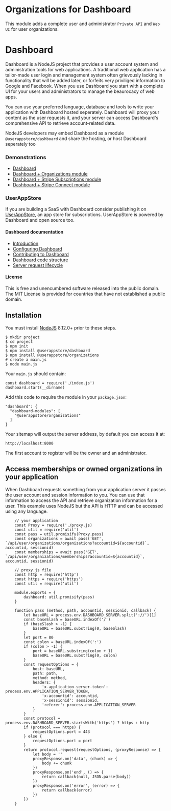 # Organizations for Dashboard

This module adds a complete user and administrator `Private API` and `Web UI` for user organizations.

# Dashboard
Dashboard is a NodeJS project that provides a user account system and administration tools for web applications.  A traditional web application has a tailor-made user login and management system often grievously lacking in functionality that will be added later, or forfeits very priviliged information to Google and Facebook.  When you use Dashboard you start with a complete UI for your users and administrators to manage the beaurocacy of web apps. 

You can use your preferred language, database and tools to write your application with Dashboard hosted seperately.  Dashboard will proxy your content as the user requests it, and your server can access Dashboard's comprehensive API to retrieve account-related data.

NodeJS developers may embed Dashboard as a module `@userappstore/dashboard` and share the hosting, or host Dashboard seperately too

### Demonstrations

- [Dashboard](https://dashboard-demo-2344.herokuapp.com)
- [Dashboard + Organizations module](https://organizations-demo-7933.herokuapp.com)
- [Dashboard + Stripe Subscriptions module](https://stripe-subscriptions-5701.herokuapp.com)
- [Dashboard + Stripe Connect module](https://stripe-connect-8509.herokuapp.com)

### UserAppStore

If you are building a SaaS with Dashboard consider publishing it on [UserAppStore](https://userappstore.com), an app store for subscriptions.   UserAppStore is powered by Dashboard and open source too.

#### Dashboard documentation
- [Introduction](https://github.com/userappstore/dashboard/wiki)
- [Configuring Dashboard](https://github.com/userappstore/dashboard/wiki/Configuring-Dashboard)
- [Contributing to Dashboard](https://github.com/userappstore/dashboard/wiki/Contributing-to-Dashboard)
- [Dashboard code structure](https://github.com/userappstore/dashboard/wiki/Dashboard-code-structure)
- [Server request lifecycle](https://github.com/userappstore/dashboard/wiki/Server-Request-Lifecycle)

#### License

This is free and unencumbered software released into the public domain.  The MIT License is provided for countries that have not established a public domain.

## Installation

You must install [NodeJS](https://nodejs.org) 8.12.0+ prior to these steps.

    $ mkdir project
    $ cd project
    $ npm init
    $ npm install @userappstore/dashboard
    $ npm install @userappstore/organizations
    # create a main.js
    $ node main.js

Your `main.js` should contain:

    const dashboard = require('./index.js')
    dashboard.start(__dirname)

Add this code to require the module in your `package.json`:

    "dashboard": {
      "dashboard-modules": [
        "@userappstore/organizations"
      ]
    }

Your sitemap will output the server address, by default you can access it at:

    http://localhost:8000

The first account to register will be the owner and an administrator.

## Access memberships or owned organizations in your application

When Dashboard requests something from your application server it passes the user account and session information to you.  You can use that information to access the API and retrieve organization information for a user.  This example uses NodeJS but the API is HTTP and can be accessed using any language.

        // your application
        const Proxy = require('./proxy.js)
        const util = require('util')
        const pass = util.promisify(Proxy.pass)
        const organizations = await pass('GET', `/api/user/organizations/organizations?accountid=${accountid}`, accountid, sessionid)
        const memberships = await pass('GET', `/api/user/organizations/memberships?accountid=${accountid}`, accountid, sessionid)

        // proxy.js file
        const http = require('http')
        const https = require('https')
        const util = require('util')

        module.exports = {
            dashboard: util.promisify(pass)
        }

        function pass (method, path, accountid, sessionid, callback) {
            let baseURL = process.env.DASHBOARD_SERVER.split('://')[1]
            const baseSlash = baseURL.indexOf('/')
            if (baseSlash > -1) {
                baseURL = baseURL.substring(0, baseSlash)
            }
            let port = 80
            const colon = baseURL.indexOf(':')
            if (colon > -1) {
                port = baseURL.substring(colon + 1)
                baseURL = baseURL.substring(0, colon)
            }
            const requestOptions = {
                host: baseURL,
                path: path,
                method: method,
                headers: {
                    'x-application-server-token': process.env.APPLICATION_SERVER_TOKEN,
                    'x-accountid': accountid,
                    'x-sessionid': sessionid,
                    'referer': process.env.APPLICATION_SERVER
                }
            }
            const protocol = process.env.DASHBOARD_SERVER.startsWith('https') ? https : http
            if (protocol === https) {
                requestOptions.port = 443
            } else {
                requestOptions.port = port
            }
            return protocol.request(requestOptions, (proxyResponse) => {
                let body = ''
                proxyResponse.on('data', (chunk) => {
                    body += chunk
                })
                proxyResponse.on('end', () => {
                    return callback(null, JSON.parse(body))
                })
                proxyResponse.on('error', (error) => {
                    return callback(error)
                })
            })
        }
